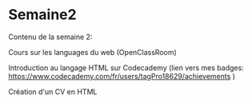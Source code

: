 # Semaine2
Contenu de la semaine 2:

Cours sur les languages du web (OpenClassRoom)

Introduction au langage HTML sur Codecademy (lien vers mes badges: https://www.codecademy.com/fr/users/tagPro18629/achievements )

Création d'un CV en HTML 
